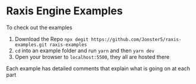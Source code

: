 # Raxis Engine Examples

To check out the examples

1. Download the Repo `npx degit https://github.com/Jonster5/raxis-examples.git raxis-examples`
2. `cd` into an example folder and run `yarn` and then `yarn dev`
3. Open your browser to `localhost:5500`, they all are hosted there

Each example has detailed comments that explain what is going on at each part